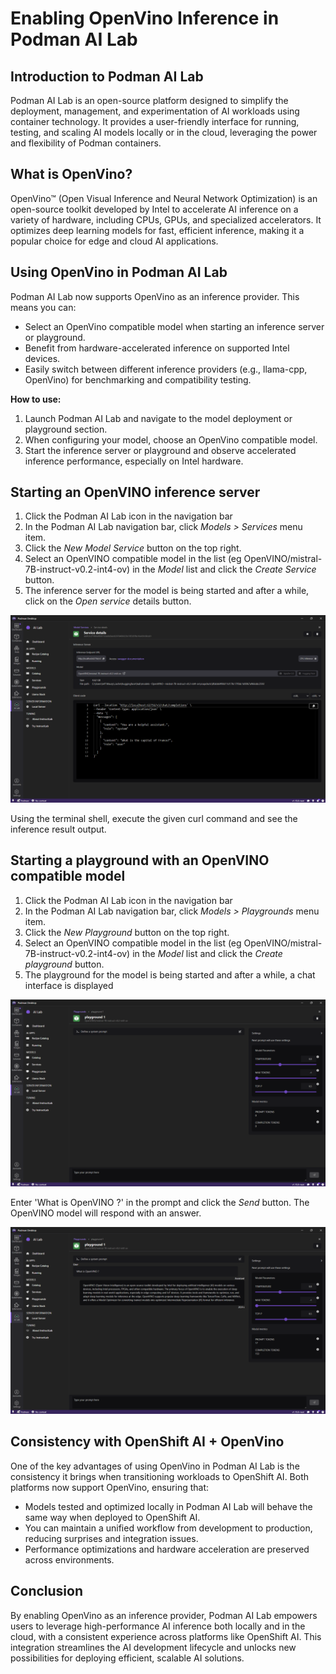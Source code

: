# Enabling OpenVino Inference in Podman AI Lab

## Introduction to Podman AI Lab

Podman AI Lab is an open-source platform designed to simplify the deployment, management, and experimentation of AI workloads using container technology. It provides a user-friendly interface for running, testing, and scaling AI models locally or in the cloud, leveraging the power and flexibility of Podman containers.

## What is OpenVino?

OpenVino™ (Open Visual Inference and Neural Network Optimization) is an open-source toolkit developed by Intel to accelerate AI inference on a variety of hardware, including CPUs, GPUs, and specialized accelerators. It optimizes deep learning models for fast, efficient inference, making it a popular choice for edge and cloud AI applications.

## Using OpenVino in Podman AI Lab

Podman AI Lab now supports OpenVino as an inference provider. This means you can:

- Select an OpenVino compatible model when starting an inference server or playground.
- Benefit from hardware-accelerated inference on supported Intel devices.
- Easily switch between different inference providers (e.g., llama-cpp, OpenVino) for benchmarking and compatibility testing.

**How to use:**

1. Launch Podman AI Lab and navigate to the model deployment or playground section.
2. When configuring your model, choose an OpenVino compatible model.
3. Start the inference server or playground and observe accelerated inference performance, especially on Intel hardware.

## Starting an OpenVINO inference server

1. Click the Podman AI Lab icon in the navigation bar
2. In the Podman AI Lab navigation bar, click _Models > Services_ menu item.
3. Click the _New Model Service_ button on the top right.
4. Select an OpenVINO compatible model in the list (eg OpenVINO/mistral-7B-instruct-v0.2-int4-ov) in the _Model_ list and click the _Create Service_ button.
5. The inference server for the model is being started and after a while, click on the _Open service_ details button.

![](img/podman-ai-lab-openvino/openvino-inference-server-details.png)

Using the terminal shell, execute the given curl command and see the inference result output.

## Starting a playground with an OpenVINO compatible model

1. Click the Podman AI Lab icon in the navigation bar
2. In the Podman AI Lab navigation bar, click _Models > Playgrounds_ menu item.
3. Click the _New Playground_ button on the top right.
4. Select an OpenVINO compatible model in the list (eg OpenVINO/mistral-7B-instruct-v0.2-int4-ov) in the _Model_ list and click the _Create playground_ button.
5. The playground for the model is being started and after a while, a chat interface is displayed

![](img/podman-ai-lab-openvino/openvino-playground1.png)

Enter 'What is OpenVINO ?' in the prompt and click the _Send_ button. The OpenVINO model will respond with an answer.

![](img/podman-ai-lab-openvino/openvino-playground2.png)

## Consistency with OpenShift AI + OpenVino

One of the key advantages of using OpenVino in Podman AI Lab is the consistency it brings when transitioning workloads to OpenShift AI. Both platforms now support OpenVino, ensuring that:

- Models tested and optimized locally in Podman AI Lab will behave the same way when deployed to OpenShift AI.
- You can maintain a unified workflow from development to production, reducing surprises and integration issues.
- Performance optimizations and hardware acceleration are preserved across environments.

## Conclusion

By enabling OpenVino as an inference provider, Podman AI Lab empowers users to leverage high-performance AI inference both locally and in the cloud, with a consistent experience across platforms like OpenShift AI. This integration streamlines the AI development lifecycle and unlocks new possibilities for deploying efficient, scalable AI solutions.
